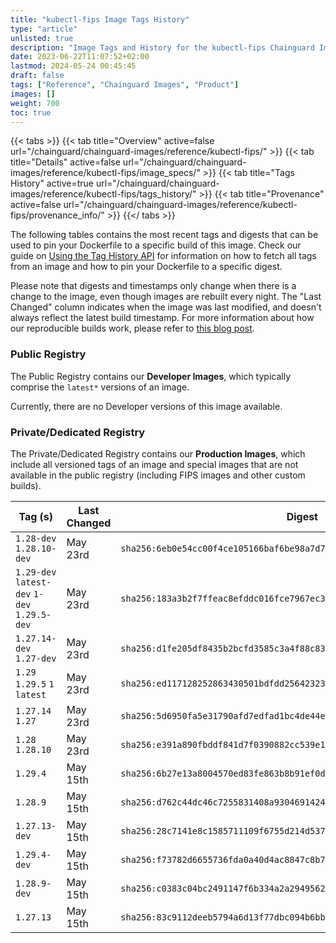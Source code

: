 ```yaml
---
title: "kubectl-fips Image Tags History"
type: "article"
unlisted: true
description: "Image Tags and History for the kubectl-fips Chainguard Image"
date: 2023-06-22T11:07:52+02:00
lastmod: 2024-05-24 00:45:45
draft: false
tags: ["Reference", "Chainguard Images", "Product"]
images: []
weight: 700
toc: true
---
```


{{< tabs >}}
{{< tab title="Overview" active=false url="/chainguard/chainguard-images/reference/kubectl-fips/" >}}
{{< tab title="Details" active=false url="/chainguard/chainguard-images/reference/kubectl-fips/image_specs/" >}}
{{< tab title="Tags History" active=true url="/chainguard/chainguard-images/reference/kubectl-fips/tags_history/" >}}
{{< tab title="Provenance" active=false url="/chainguard/chainguard-images/reference/kubectl-fips/provenance_info/" >}}
{{</ tabs >}}

The following tables contains the most recent tags and digests that can be used to pin your Dockerfile to a specific build of this image. Check our guide on [Using the Tag History API](/chainguard/chainguard-images/using-the-tag-history-api/) for information on how to fetch all tags from an image and how to pin your Dockerfile to a specific digest.

Please note that digests and timestamps only change when there is a change to the image, even though images are rebuilt every night. The "Last Changed" column indicates when the image was last modified, and doesn't always reflect the latest build timestamp. For more information about how our reproducible builds work, please refer to [this blog post](https://www.chainguard.dev/unchained/reproducing-chainguards-reproducible-image-builds).

### Public Registry
The Public Registry contains our **Developer Images**, which typically comprise the `latest*` versions of an image.

Currently, there are no Developer versions of this image available.

### Private/Dedicated Registry
The Private/Dedicated Registry contains our **Production Images**, which include all versioned tags of an image and special images that are not available in the public registry (including FIPS images and other custom builds).

| Tag (s)                                       | Last Changed | Digest                                                                    |
|-----------------------------------------------|--------------|---------------------------------------------------------------------------|
|  `1.28-dev` `1.28.10-dev`                     | May 23rd     | `sha256:6eb0e54cc00f4ce105166baf6be98a7d78ae79192bf35faae7073dd2a7ac4d5b` |
|  `1.29-dev` `latest-dev` `1-dev` `1.29.5-dev` | May 23rd     | `sha256:183a3b2f7ffeac8efddc016fce7967ec38228f11587fb1a673f9ba8f3e9256de` |
|  `1.27.14-dev` `1.27-dev`                     | May 23rd     | `sha256:d1fe205df8435b2bcfd3585c3a4f88c837e108a9bf234d8febabda1e30dbe738` |
|  `1.29` `1.29.5` `1` `latest`                 | May 23rd     | `sha256:ed117128252863430501bdfdd2564232385893dc73e977a39c706a365e3ac078` |
|  `1.27.14` `1.27`                             | May 23rd     | `sha256:5d6950fa5e31790afd7edfad1bc4de44e52b80e5f991c7f5b39b0d76d4aefb26` |
|  `1.28` `1.28.10`                             | May 23rd     | `sha256:e391a890fbddf841d7f0390882cc539e1b3974b6fc5fc18162b1bab701a54544` |
|  `1.29.4`                                     | May 15th     | `sha256:6b27e13a8004570ed83fe863b8b91ef0d16590b75fb4105bde45e6e36131fc09` |
|  `1.28.9`                                     | May 15th     | `sha256:d762c44dc46c7255831408a930469142415be42b1713070c4cf9ad834e4b921d` |
|  `1.27.13-dev`                                | May 15th     | `sha256:28c7141e8c1585711109f6755d214d5379ab90a2f1bd700d555a12536385611b` |
|  `1.29.4-dev`                                 | May 15th     | `sha256:f73782d6655736fda0a40d4ac8847c8b7590d8c06950738fb4e6002f63e1669a` |
|  `1.28.9-dev`                                 | May 15th     | `sha256:c0383c04bc2491147f6b334a2a2949562528b95913c84cc29e4161216202447e` |
|  `1.27.13`                                    | May 15th     | `sha256:83c9112deeb5794a6d13f77dbc094b6bb689dfbbdda84d0d06680b46a1a25130` |

